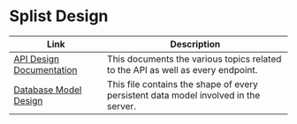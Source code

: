 # Splist Design

| Link                                       | Description                                                                         |
| ------------------------------------------ | ----------------------------------------------------------------------------------- |
| [API Design Documentation](api_docs.md)    | This documents the various topics related to the API as well as every endpoint.     |
| [Database Model Design](data_model.prisma) | This file contains the shape of every persistent data model involved in the server. |
